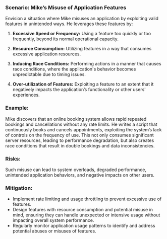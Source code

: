 ### Scenario: Mike’s Misuse of Application Features 
Envision a situation where Mike misuses an application by exploiting valid features in unintended ways. He leverages these features by: 

1. **Excessive Speed or Frequency:** Using a feature too quickly or too frequently, beyond its normal operational capacity. 

2. **Resource Consumption:** Utilizing features in a way that consumes excessive application resources. 

3. **Inducing Race Conditions:** Performing actions in a manner that causes race conditions, where the application's behavior becomes unpredictable due to timing issues. 

4. **Over-utilization of Features:** Exploiting a feature to an extent that it negatively impacts the application’s functionality or other users' experiences. 

### Example: 

Mike discovers that an online booking system allows rapid repeated bookings and cancellations without any rate limits. He writes a script that continuously books and cancels appointments, exploiting the system’s lack of controls on the frequency of use. This not only consumes significant server resources, leading to performance degradation, but also creates race conditions that result in double bookings and data inconsistencies. 

### Risks: 

Such misuse can lead to system overloads, degraded performance, unintended application behaviors, and negative impacts on other users. 

### Mitigation: 

- Implement rate limiting and usage throttling to prevent excessive use of features. 
- Design features with resource consumption and potential misuse in mind, ensuring they can handle unexpected or intensive usage without impacting overall system performance. 
- Regularly monitor application usage patterns to identify and address potential abuses or misuses of features. 